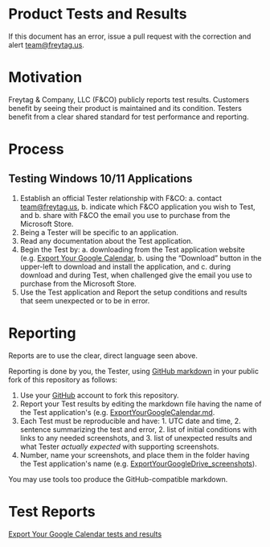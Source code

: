 # Product Tests and Results

If this document has an error, issue a pull request with the correction and alert team@freytag.us.

# Motivation

Freytag & Company, LLC (F&CO) publicly reports test results.  Customers benefit by seeing their product is maintained and its condition.  Testers benefit from a clear shared standard for test performance and reporting.

# Process

## Testing Windows 10/11 Applications

1. Establish an official Tester relationship with F&CO:
	a. contact team@freytag.us, 
	b. indicate which F&CO application you wish to Test, and 
	b. share with F&CO the email you use to purchase from the Microsoft Store.
2. Being a Tester will be specific to an application.
3. Read any documentation about the Test application.
4. Begin the Test by: 
	a. downloading from the Test application website (e.g. [Export Your Google Calendar](https://freytag.us/export-google-calendar),
	b. using the “Download” button in the upper-left to download and install the application, and 
	c. during download and during Test, when challenged give the email you use to purchase from the Microsoft Store.
5. Use the Test application and Report the setup conditions and results that seem unexpected or to be in error.  

# Reporting

Reports are to use the clear, direct language seen above.  

Reporting is done by you, the Tester, using [GitHub markdown](https://docs.github.com/en/get-started/writing-on-github/getting-started-with-writing-and-formatting-on-github/basic-writing-and-formatting-syntax) in your public fork of this repository as follows:

1. Use your [GitHub](https://github.com) account to fork this repository.
2. Report your Test results by editing the markdown file having the name of the Test application's (e.g. [ExportYourGoogleCalendar.md](ExportYourGoogleCalendar).
  1. Each Test must be reproducible and have:
    1. UTC date and time, 
    2. sentence summarizing the test and error,
    2. list of initial conditions with links to any needed screenshots, and 
    3. list of unexpected results and what Tester _actually expected_ with supporting screenshots.
3. Number, name your screenshots, and place them in the folder having the Test application's name (e.g. [ExportYourGoogleDrive_screenshots](ExportYourGoogleDrive_screenshots)).

You may use tools too produce the GitHub-compatible markdown.

# Test Reports

[Export Your Google Calendar tests and results](ExportYourGoogleCalendar.md)
